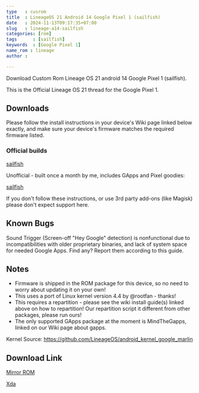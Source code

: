 ```yaml
---
type   : cusrom
title  : LineageOS 21 Android 14 Google Pixel 1 (sailfish)
date   : 2024-11-13T09:17:35+07:00
slug   : lineage-a14-sailfish
categories: [rom]
tags      : [sailfish]
keywords  : [Google Pixel 1]
name_rom : lineage
author :

---
```


Download Custom Rom Lineage OS 21 android 14 Google Pixel 1 (sailfish).

This is the Official Lineage OS 21 thread for the Google Pixel 1.

## Downloads
Please follow the install instructions in your device's Wiki page linked below exactly, and make sure your device's firmware matches the required firmware listed.

### Official builds
[sailfish](https://wiki.lineageos.org/devices/sailfish/)

Unofficial - built once a month by me, includes GApps and Pixel goodies:

[sailfish](https://wiki.oddsolutions.us/devices/sailfish)

If you don't follow these instructions, or use 3rd party add-ons (like Magisk) please don't expect support here.

## Known Bugs
Sound Trigger (Screen-off "Hey Google" detection) is nonfunctional due to incompatibilities with older proprietary binaries, and lack of system space for needed Google Apps.
Find any? Report them according to this guide.

## Notes
- Firmware is shipped in the ROM package for this device, so no need to worry about updating it on your own!
- This uses a port of Linux kernel version 4.4 by @rootfan - thanks!
- This requires a repartition - please see the wiki install guide(s) linked above on how to repartition! Our repartition script it different from other packages, please run ours!
- The only supported GApps package at the moment is MindTheGapps, linked on our Wiki page about gapps.

Kernel Source: https://github.com/LineageOS/android_kernel_google_marlin

## Download Link
[Mirror ROM](https://t.me/wahyu6070files/1127)

[Xda](https://xdaforums.com/t/official-lineageos-21-for-the-google-pixel-repartition-only.4656480/)

